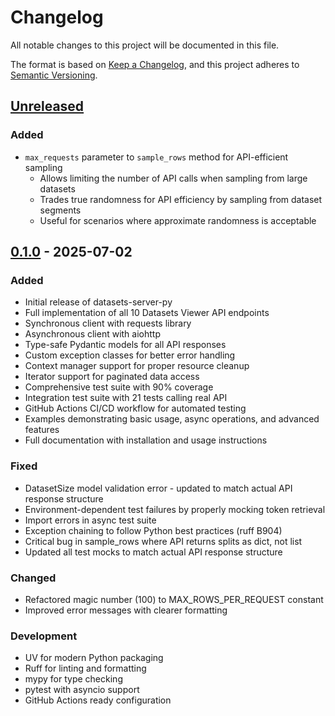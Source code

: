 # Changelog

All notable changes to this project will be documented in this file.

The format is based on [Keep a Changelog](https://keepachangelog.com/en/1.0.0/),
and this project adheres to [Semantic Versioning](https://semver.org/spec/v2.0.0.html).

## [Unreleased]

### Added
- `max_requests` parameter to `sample_rows` method for API-efficient sampling
  - Allows limiting the number of API calls when sampling from large datasets
  - Trades true randomness for API efficiency by sampling from dataset segments
  - Useful for scenarios where approximate randomness is acceptable

## [0.1.0] - 2025-07-02

### Added
- Initial release of datasets-server-py
- Full implementation of all 10 Datasets Viewer API endpoints
- Synchronous client with requests library
- Asynchronous client with aiohttp
- Type-safe Pydantic models for all API responses
- Custom exception classes for better error handling
- Context manager support for proper resource cleanup
- Iterator support for paginated data access
- Comprehensive test suite with 90% coverage
- Integration test suite with 21 tests calling real API
- GitHub Actions CI/CD workflow for automated testing
- Examples demonstrating basic usage, async operations, and advanced features
- Full documentation with installation and usage instructions

### Fixed
- DatasetSize model validation error - updated to match actual API response structure
- Environment-dependent test failures by properly mocking token retrieval
- Import errors in async test suite
- Exception chaining to follow Python best practices (ruff B904)
- Critical bug in sample_rows where API returns splits as dict, not list
- Updated all test mocks to match actual API response structure

### Changed
- Refactored magic number (100) to MAX_ROWS_PER_REQUEST constant
- Improved error messages with clearer formatting

### Development
- UV for modern Python packaging
- Ruff for linting and formatting
- mypy for type checking
- pytest with asyncio support
- GitHub Actions ready configuration

[Unreleased]: https://github.com/davanstrien/datasets-server-py/compare/v0.1.0...HEAD
[0.1.0]: https://github.com/davanstrien/datasets-server-py/releases/tag/v0.1.0